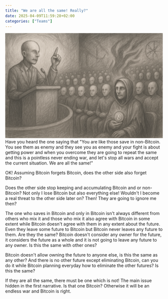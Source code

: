 ```yaml
---
title: "We are all the same! Really?"
date: 2025-04-09T11:59:28+02:00
categories: ["Teams"]
---
```

![No Same](np-same.png)
Have you heard the one saying that "You are like those save in non-Bitcoin. You see them as enemy and they see you as enemy and your fight is about getting power and when you overcome they are going to repeat the same and this is a pointless never ending war, and let's stop all wars and accept the current situation. We are all the same!"

OK! Assuming Bitcoin forgets Bitcoin, does the other side also forget Bitcoin?

Does the other side stop keeping and accumulating Bitcoin and or non-Bitcoin? Not only I lose Bitcoin but also everything else! Wouldn't I become a real threat to the other side later on? Then! They are going to ignore me then?

The one who saves in Bitcoin and only in Bitcoin isn't always different from others who mix it and those who mix it also agree with Bitcoin in some extent while Bitcoin doesn't agree with them in any extent about the future.
Even they leave some future to Bitcoin but Bitcoin never leaves any future to them. Are they the same?
Bitcoin doesn't consider any owner for the future, it considers the future as a whole and it is not going to leave any future to any owner. Is this the same with other ones?

Bitcoin doesn't allow owning the future to anyone else, is this the same as any other?
And there is no other future except eliminating Bitcoin, can you do it while Bitcoin planning everyday how to eliminate the other futures?
Is this the same?

If they are all the same, there must be one which is not! The main issue hidden in the first narrative.
Is that one Bitcoin? Otherwise it will be an endless war and Bitcoin is right.
